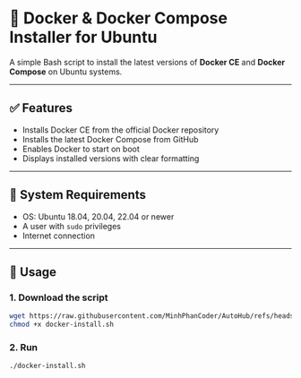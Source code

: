 # 🐳 Docker & Docker Compose Installer for Ubuntu

A simple Bash script to install the latest versions of **Docker CE** and **Docker Compose** on Ubuntu systems.

---

## ✅ Features

- Installs Docker CE from the official Docker repository
- Installs the latest Docker Compose from GitHub
- Enables Docker to start on boot
- Displays installed versions with clear formatting

---

## 🧰 System Requirements

- OS: Ubuntu 18.04, 20.04, 22.04 or newer
- A user with `sudo` privileges
- Internet connection

---

## 🚀 Usage

### 1. Download the script

```bash
wget https://raw.githubusercontent.com/MinhPhanCoder/AutoHub/refs/heads/master/git_install/git_install.sh
chmod +x docker-install.sh
```
### 2. Run
```bash
./docker-install.sh